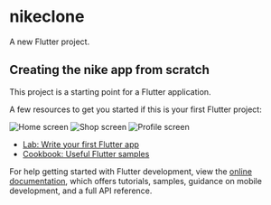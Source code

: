 # nikeclone

A new Flutter project.

## Creating the nike app from scratch

This project is a starting point for a Flutter application.

A few resources to get you started if this is your first Flutter project:

![Home screen](./images/image2.pnh)
![Shop screen](./images/image1.pnh)
![Profile screen](./images/image3.pnh)

- [Lab: Write your first Flutter app](https://docs.flutter.dev/get-started/codelab)
- [Cookbook: Useful Flutter samples](https://docs.flutter.dev/cookbook)

For help getting started with Flutter development, view the
[online documentation](https://docs.flutter.dev/), which offers tutorials,
samples, guidance on mobile development, and a full API reference.
